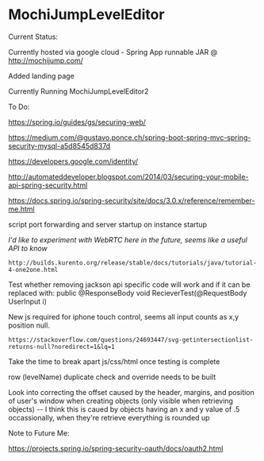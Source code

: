 # MochiJumpLevelEditor

Current Status:

Currently hosted via google cloud - Spring App runnable JAR @ http://mochijump.com/

Added landing page

Currently Running MochiJumpLevelEditor2

To Do:

https://spring.io/guides/gs/securing-web/

https://medium.com/@gustavo.ponce.ch/spring-boot-spring-mvc-spring-security-mysql-a5d8545d837d

https://developers.google.com/identity/

http://automateddeveloper.blogspot.com/2014/03/securing-your-mobile-api-spring-security.html

https://docs.spring.io/spring-security/site/docs/3.0.x/reference/remember-me.html

script port forwarding and server startup on instance startup

*I'd like to experiment with WebRTC here in the future, seems like a useful API to know*

	http://builds.kurento.org/release/stable/docs/tutorials/java/tutorial-4-one2one.html

Test whether removing jackson api specific code will work and if it can be replaced with:
	public @ResponseBody void RecieverTest(@RequestBody UserInput i)

New js required for iphone touch control, seems all input counts as x,y position null.

	https://stackoverflow.com/questions/24693447/svg-getintersectionlist-returns-null?noredirect=1&lq=1
	
Take the time to break apart js/css/html once testing is complete

row (levelName) duplicate check and override needs to be built

Look into correcting the offset caused by the header, margins, and position of user's window when creating objects (only visible when retrieving objects) -- I think this is caued by objects having an x and y value of .5 occassionally, when they're retrieve everything is rounded up

Note to Future Me:

https://projects.spring.io/spring-security-oauth/docs/oauth2.html
